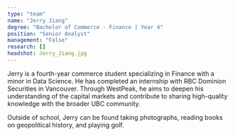 ```yaml
---
type: "team"
name: "Jerry Jiang"
degree: "Bachelor of Commerce - Finance | Year 4"
position: "Senior Analyst"
management: "False"
research: []
headshot: Jerry_Jiang.jpg
---
```


Jerry is a fourth-year commerce student specializing in Finance with a minor in Data Science. He has completed an internship with RBC Dominion Securities in Vancouver. Through WestPeak, he aims to deepen his understanding of the capital markets and contribute to sharing high-quality knowledge with the broader UBC community.

Outside of school, Jerry can be found taking photographs, reading books on geopolitical history, and playing golf.

